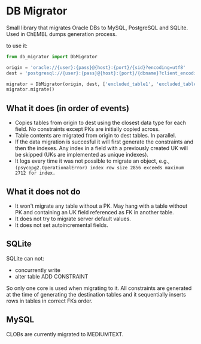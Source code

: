 # DB Migrator

Small library that migrates Oracle DBs to MySQL, PostgreSQL and SQLite. Used in ChEMBL dumps generation process.

to use it:

```python
from db_migrator import DbMigrator

origin = 'oracle://{user}:{pass}@{host}:{port}/{sid}?encoding=utf8'
dest = 'postgresql://{user}:{pass}@{host}:{port}/{dbname}?client_encoding=utf8'

migrator = DbMigrator(origin, dest, ['excluded_table1', 'excluded_table2'])
migrator.migrate()
```

## What it does (in order of events)

- Copies tables from origin to dest using the closest data type for each field. No constraints except PKs are initially copied across.
- Table contents are migrated from origin to dest tables. In parallel.
- If the data migration is succesful it will first generate the constraints and then the indexes. Any index in a field with a previously created UK will be skipped (UKs are implemented as unique indexes).
- It logs every time it was not possible to migrate an object, e.g., ```(psycopg2.OperationalError) index row size 2856 exceeds maximum 2712 for index.```

## What it does not do

- It won't migrate any table without a PK. May hang with a table without PK and containing an UK field referenced as FK in another table.
- It does not try to migrate server default values.
- It does not set autoincremental fields.

## SQLite

SQLite can not:

- concurrently write
- alter table ADD CONSTRAINT

So only one core is used when migrating to it. All constraints are generated at the time of generating the destination tables and it sequentially inserts rows in tables in correct FKs order.


## MySQL

CLOBs are currently migrated to MEDIUMTEXT.